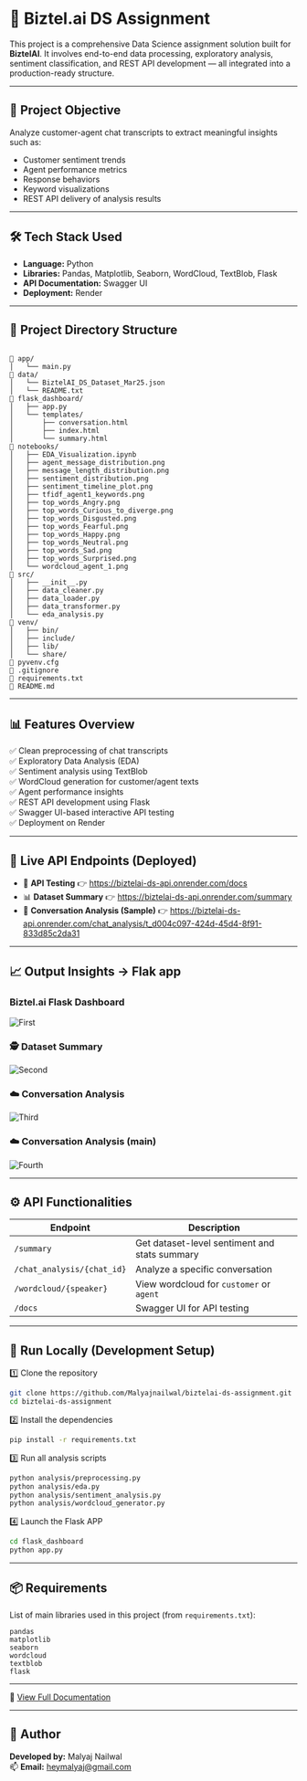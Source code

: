 # 🤖 Biztel.ai DS Assignment

This project is a comprehensive Data Science assignment solution built for **BiztelAI**. It involves end-to-end data processing, exploratory analysis, sentiment classification, and REST API development — all integrated into a production-ready structure.

---

## 🚀 Project Objective

Analyze customer-agent chat transcripts to extract meaningful insights such as:
- Customer sentiment trends  
- Agent performance metrics  
- Response behaviors  
- Keyword visualizations  
- REST API delivery of analysis results

---

## 🛠️ Tech Stack Used

- **Language:** Python  
- **Libraries:** Pandas, Matplotlib, Seaborn, WordCloud, TextBlob, Flask  
- **API Documentation:** Swagger UI  
- **Deployment:** Render

---

## 📁 Project Directory Structure

```

📁 app/
│   └── main.py
📁 data/
│   └── BiztelAI_DS_Dataset_Mar25.json
│   └── README.txt
📁 flask_dashboard/
│   ├── app.py
│   └── templates/
│       ├── conversation.html
│       ├── index.html
│       └── summary.html
📁 notebooks/
│   ├── EDA_Visualization.ipynb
│   ├── agent_message_distribution.png
│   ├── message_length_distribution.png
│   ├── sentiment_distribution.png
│   ├── sentiment_timeline_plot.png
│   ├── tfidf_agent1_keywords.png
│   ├── top_words_Angry.png
│   ├── top_words_Curious_to_diverge.png
│   ├── top_words_Disgusted.png
│   ├── top_words_Fearful.png
│   ├── top_words_Happy.png
│   ├── top_words_Neutral.png
│   ├── top_words_Sad.png
│   ├── top_words_Surprised.png
│   └── wordcloud_agent_1.png
📁 src/
│   ├── __init__.py
│   ├── data_cleaner.py
│   ├── data_loader.py
│   ├── data_transformer.py
│   └── eda_analysis.py
📁 venv/
│   ├── bin/
│   ├── include/
│   ├── lib/
│   └── share/
📄 pyvenv.cfg
📄 .gitignore
📄 requirements.txt
📄 README.md

```

---

## 📊 Features Overview

✅ Clean preprocessing of chat transcripts  
✅ Exploratory Data Analysis (EDA)  
✅ Sentiment analysis using TextBlob  
✅ WordCloud generation for customer/agent texts  
✅ Agent performance insights  
✅ REST API development using Flask  
✅ Swagger UI-based interactive API testing  
✅ Deployment on Render

---

## 🔗 Live API Endpoints (Deployed)

- 🚀 **API Testing** 👉 https://biztelai-ds-api.onrender.com/docs  
- 📊 **Dataset Summary** 👉 https://biztelai-ds-api.onrender.com/summary  
- 💬 **Conversation Analysis (Sample)** 👉 https://biztelai-ds-api.onrender.com/chat_analysis/t_d004c097-424d-45d4-8f91-833d85c2da31

---

## 📈 Output Insights -> Flak app

### Biztel.ai Flask Dashboard
![First](assets/a.png)

### 🕵️ Dataset Summary
![Second](assets/b.png)

### ☁️ Conversation Analysis
![Third](assets/c.png)

### ☁️ Conversation Analysis (main)
![Fourth](assets/d.png)

---

## ⚙️ API Functionalities

| Endpoint | Description |
|---------|-------------|
| `/summary` | Get dataset-level sentiment and stats summary |
| `/chat_analysis/{chat_id}` | Analyze a specific conversation |
| `/wordcloud/{speaker}` | View wordcloud for `customer` or `agent` |
| `/docs` | Swagger UI for API testing |

---

## 🔧 Run Locally (Development Setup)

1️⃣ Clone the repository  
```bash
git clone https://github.com/Malyajnailwal/biztelai-ds-assignment.git 
cd biztelai-ds-assignment
```

2️⃣ Install the dependencies  
```bash
pip install -r requirements.txt
```

3️⃣ Run all analysis scripts  
```bash
python analysis/preprocessing.py
python analysis/eda.py
python analysis/sentiment_analysis.py
python analysis/wordcloud_generator.py
```

4️⃣ Launch the Flask APP  
```bash
cd flask_dashboard
python app.py
```

---

## 📦 Requirements

List of main libraries used in this project (from `requirements.txt`):
```
pandas
matplotlib
seaborn
wordcloud
textblob
flask
```

---
📘 [View Full Documentation](./DOCUMENTATION.md)

---

## 🙌 Author

**Developed by:** Malyaj Nailwal  
📫 **Email:** heymalyaj@gmail.com
